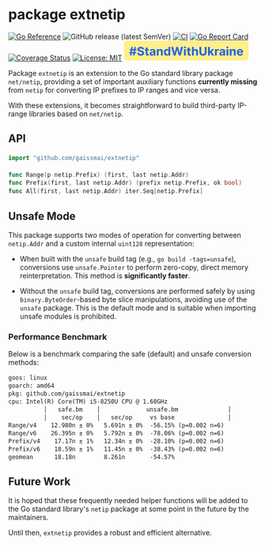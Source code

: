 # package extnetip
[![Go Reference](https://pkg.go.dev/badge/github.com/gaissmai/extnetip.svg)](https://pkg.go.dev/github.com/gaissmai/extnetip#section-documentation)
![GitHub release (latest SemVer)](https://img.shields.io/github/v/release/gaissmai/extnetip)
[![CI](https://github.com/gaissmai/extnetip/actions/workflows/go.yml/badge.svg)](https://github.com/gaissmai/extnetip/actions/workflows/go.yml)
[![Go Report Card](https://goreportcard.com/badge/github.com/gaissmai/extnetip)](https://goreportcard.com/report/github.com/gaissmai/extnetip)
[![Coverage Status](https://coveralls.io/repos/github/gaissmai/extnetip/badge.svg?branch=master)](https://coveralls.io/github/gaissmai/extnetip?branch=master)
[![License: MIT](https://img.shields.io/badge/License-MIT-yellow.svg)](https://opensource.org/licenses/MIT)
[![Stand With Ukraine](https://raw.githubusercontent.com/vshymanskyy/StandWithUkraine/main/badges/StandWithUkraine.svg)](https://stand-with-ukraine.pp.ua)


Package `extnetip` is an extension to the Go standard library package `net/netip`, providing
a set of important auxiliary functions **currently missing** from `netip` for
converting IP prefixes to IP ranges and vice versa.

With these extensions, it becomes straightforward to build third-party IP-range
libraries based on `net/netip`.

## API

```go
import "github.com/gaissmai/extnetip"

func Range(p netip.Prefix) (first, last netip.Addr)
func Prefix(first, last netip.Addr) (prefix netip.Prefix, ok bool)
func All(first, last netip.Addr) iter.Seq[netip.Prefix]
```

## Unsafe Mode

This package supports two modes of operation for converting between `netip.Addr` and
a custom internal `uint128` representation:

- When built with the `unsafe` build tag (e.g., `go build -tags=unsafe`), conversions use
  `unsafe.Pointer` to perform zero-copy, direct memory reinterpretation. This method
  is **significantly faster**.

- Without the `unsafe` build tag, conversions are performed safely by using
  `binary.ByteOrder`-based byte slice manipulations, avoiding use of the `unsafe` package.
  This is the default mode and is suitable when importing unsafe modules is prohibited.

### Performance Benchmark

Below is a benchmark comparing the safe (default) and unsafe conversion methods:

```
goos: linux
goarch: amd64
pkg: github.com/gaissmai/extnetip
cpu: Intel(R) Core(TM) i5-8250U CPU @ 1.60GHz
          │   safe.bm    │             unsafe.bm              │
          │    sec/op    │   sec/op     vs base               │
Range/v4    12.980n ± 0%   5.691n ± 0%  -56.15% (p=0.002 n=6)
Range/v6    26.395n ± 0%   5.792n ± 0%  -78.06% (p=0.002 n=6)
Prefix/v4    17.17n ± 1%   12.34n ± 0%  -28.10% (p=0.002 n=6)
Prefix/v6    18.59n ± 1%   11.45n ± 0%  -38.43% (p=0.002 n=6)
geomean      18.18n        8.261n       -54.57%
```

## Future Work

It is hoped that these frequently needed helper functions will be added to the Go standard
library's `netip` package at some point in the future by the maintainers.

Until then, `extnetip` provides a robust and efficient alternative.
